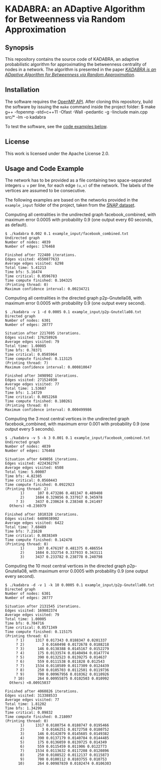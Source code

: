 # KADABRA: an ADaptive Algorithm for Betweenness via Random Approximation

## Synopsis

This repository contains the source code of KADABRA, an adaptive probabilistic algorithm for 
approximating the betweenness centrality of nodes in a network. 
The algorithm is presented in the paper [*KADABRA is an ADaptive Algorithm for
Betweenness via Random Approximation*](http://arxiv.org/abs/1604.08553).


## Installation 

The software requires the [OpenMP API](http://openmp.org/wp/). After cloning this repository,
build the software by issuing the `make` command inside the project folder: 
    $ make
    g++ -fopenmp -std=c++11 -Ofast -Wall -pedantic -g -Iinclude main.cpp src/* -lm -o kadabra

To test the software, see the [code examples below](#usage-and-code-example).

## License

This work is licensed under the Apache License 2.0. 

## Usage and Code Example 

The network has to be provided as a file containing two space-separated
integers `u v` per line, for each edge `(u,v)` of the network. The labels of
the vertices are assumed to be consecutive. 

The following examples are based on the networks provided in the `example_input` folder of
the project, taken from the [SNAP dataset](http://snap.stanford.edu/data/index.html).

Computing all centralities in the undirected graph facebook_combined, with
maximum error 0.0005 with probability 0.9 (one output every 60 seconds, as
default).

    $ ./kadabra 0.002 0.1 example_input/facebook_combined.txt 
    Undirected graph
    Number of nodes: 4039
    Number of edges: 176468
    
    Finished after 722480 iterations.
    Edges visited: 4550877633
    Average edges visited: 6298
    Total time: 5.41213
    Time bfs: 5.16474
    Time critical: 0.0596783
    Time compute finished: 0.104325
    (Printing thread: 0)
    Maximum confidence interval: 0.00234721


Computing all centralities in the directed graph p2p-Gnutella08, with maximum
error 0.0005 with probability 0.9 (one output every second).

    $ ./kadabra -v 1 -d 0.0005 0.1 example_input/p2p-Gnutella08.txt 
    Directed graph
    Number of nodes: 6301
    Number of edges: 20777
    
    Situation after 2217695 iterations.
    Edges visited: 176258926
    Average edges visited: 79
    Total time: 1.00005
    Time bfs: 0.78371
    Time critical: 0.0585964
    Time compute finished: 0.113125
    (Printing thread: 7)
    Maximum confidence interval: 0.000810047
    
    Finished after 3498902 iterations.
    Edges visited: 271524930
    Average edges visited: 77
    Total time: 1.53687
    Time bfs: 1.14729
    Time critical: 0.0852268
    Time compute finished: 0.180261
    (Printing thread: 0)
    Maximum confidence interval: 0.000499986


Computing the 3 most central vertices in the undirected graph facebook_combined, with maximum error 0.001 with probability 0.9 (one output every 5 seconds).

    $ ./kadabra -v 5 -k 3 0.001 0.1 example_input/facebook_combined.txt 
    Undirected graph
    Number of nodes: 4039
    Number of edges: 176468
    
    Situation after 649056 iterations.
    Edges visited: 4224362767
    Average edges visited: 6508
    Total time: 5.00007
    Time bfs: 4.82385
    Time critical: 0.0560443
    Time compute finished: 0.0922923
    (Printing thread: 2)
           1)      107 0.473286 0.481347 0.489408
           2)     1684 0.329856 0.337917 0.345978
         ? 3)     3437 0.230624 0.238348 0.241497
      Others) <0.236979
    
    Finished after 1010328 iterations.
    Edges visited: 6489038902
    Average edges visited: 6422
    Total time: 7.68489
    Time bfs: 7.21628
    Time critical: 0.0838349
    Time compute finished: 0.142478
    (Printing thread: 0)
           1)      107 0.476197 0.481375 0.486554
           2)     1684 0.332754 0.337933 0.343111
           3)     3437 0.233782 0.238778 0.240798


Computing the 10 most central vertices in the directed graph p2p-Gnutella08, with maximum error 0.0005 with probability 0.9 (one output every second).

    $ ./kadabra -d -v 1 -k 10 0.0005 0.1 example_input/p2p-Gnutella08.txt 
    Directed graph
    Number of nodes: 6301
    Number of edges: 20777
    
    Situation after 2131545 iterations.
    Edges visited: 169802374
    Average edges visited: 79
    Total time: 1.00005
    Time bfs: 0.784716
    Time critical: 0.0571349
    Time compute finished: 0.115175
    (Printing thread: 6)
         ? 1)     1317 0.017343 0.0188347 0.0201337
         ? 2)        3 0.0160498 0.0172678 0.0188218
         ? 3)      146 0.0138388 0.0145167 0.0152279
         ? 4)      175 0.0133574 0.0140494 0.0147774
         ? 5)      390 0.0132523 0.0139275 0.014637
         ? 6)      559 0.0111538 0.011828 0.012543
         ? 7)     1534 0.0110589 0.0117309 0.0124439
         ? 8)      250 0.0105703 0.0112501 0.0119736
         ? 9)      700 0.00967956 0.010362 0.0110926
        ? 10)      264 0.00955875 0.0102503 0.010992
      Others) <0.00915037
    
    Finished after 4060826 iterations.
    Edges visited: 313388533
    Average edges visited: 77
    Total time: 1.81202
    Time bfs: 1.34299
    Time critical: 0.09832
    Time compute finished: 0.218097
    (Printing thread: 0)
           1)     1317 0.0180754 0.0188747 0.0195466
           2)        3 0.0166251 0.0172758 0.0180752
           3)      146 0.0142079 0.0145685 0.0149382
           4)      390 0.0137179 0.0140784 0.0144485
           5)      175 0.0136059 0.0139725 0.014349
           6)      559 0.0115459 0.011906 0.0122773
           7)     1534 0.0113632 0.0117208 0.0120896
           8)      250 0.0108522 0.0112137 0.0115873
           9)      700 0.0100112 0.0103755 0.010753
          10)      264 0.00987839 0.0102474 0.0106303
